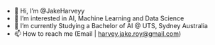 - 👋 Hi, I’m @JakeHarveyy
- 👀 I’m interested in AI, Machine Learning and Data Science
- 🌱 I’m currently Studying a Bachelor of AI @ UTS, Sydney Australia
- 📫 How to reach me (Email | harvey.jake.roy@gmail.com)

<!---
JakeHarveyy/JakeHarveyy is a ✨ special ✨ repository because its `README.md` (this file) appears on your GitHub profile.
You can click the Preview link to take a look at your changes.
--->
